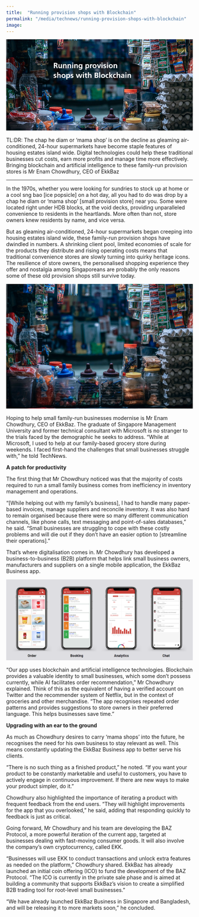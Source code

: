 ```yaml
---
title:  "Running provision shops with Blockchain"
permalink: "/media/technews/running-provision-shops-with-blockchain"
image: 
---
```


![running provision shops blockchain](/images/technews/running-provision-shops-with-blockchain-part-1.jpg)

TL:DR: The chap he diam or ‘mama shop’ is on the decline as gleaming air-conditioned, 24-hour supermarkets have become staple features of housing estates island wide. Digital technologies could help these traditional businesses cut costs, earn more profits and manage time more effectively. Bringing blockchain and artificial intelligence to these family-run provision stores is Mr Enam Chowdhury, CEO of EkkBaz

---

In the 1970s, whether you were looking for sundries to stock up at home or a cool sng bao [ice popsicle] on a hot day, all you had to do was drop by a chap he diam or ‘mama shop’ [small provision store] near you. Some were located right under HDB blocks, at the void decks, providing unparalleled convenience to residents in the heartlands. More often than not, store owners knew residents by name, and vice versa. 

But as gleaming air-conditioned, 24-hour supermarkets began creeping into housing estates island wide, these family-run provision shops have dwindled in numbers. A shrinking client pool, limited economies of scale for the products they distribute and rising operating costs means that traditional convenience stores are slowly turning into quirky heritage icons. The resilience of store owners, the personalised shopping experience they offer and nostalgia among Singaporeans are probably the only reasons some of these old provision shops still survive today.

![photo](/images/technews/running-provision-shops-with-blockchain-part-2.jpg)

Hoping to help small family-run businesses modernise is Mr Enam Chowdhury, CEO of EkkBaz. The graduate of Singapore Management University and former technical consultant with Microsoft is no stranger to the trials faced by the demographic he seeks to address. “While at Microsoft, I used to help at our family-based grocery store during weekends. I faced first-hand the challenges that small businesses struggle with,” he told TechNews.


**A patch for productivity**

The first thing that Mr Chowdhury noticed was that the majority of costs required to run a small family business comes from inefficiency in inventory management and operations. 

“[While helping out with my family’s business], I had to handle many paper-based invoices, manage suppliers and reconcile inventory. It was also hard to remain organised because there were so many different communication channels, like phone calls, text messaging and point-of-sales databases,” he said. “Small businesses are struggling to cope with these costly problems and will die out if they don’t have an easier option to [streamline their operations].”

That’s where digitalisation comes in. Mr Chowdhury has developed a business-to-business (B2B) platform that helps link small business owners, manufacturers and suppliers on a single mobile application, the EkkBaz Business app.

![ekkbaz business app](/images/technews/running-provision-shops-with-blockchain-part-3.png)

“Our app uses blockchain and artificial intelligence technologies. Blockchain provides a valuable identity to small businesses, which some don’t possess currently, while AI facilitates order recommendation,” Mr Chowdhury explained. Think of this as the equivalent of having a verified account on Twitter and the recommender system of Netflix, but in the context of groceries and other merchandise. “The app recognises repeated order patterns and provides suggestions to store owners in their preferred language. This helps businesses save time.”


**Upgrading with an ear to the ground**

As much as Chowdhury desires to carry ‘mama shops’ into the future, he recognises the need for his own business to stay relevant as well. This means constantly updating the EkkBaz Business app to better serve his clients.

“There is no such thing as a finished product,” he noted. “If you want your product to be constantly marketable and useful to customers, you have to actively engage in continuous improvement. If there are new ways to make your product simpler, do it.”

Chowdhury also highlighted the importance of iterating a product with frequent feedback from the end users. “They will highlight improvements for the app that you overlooked,” he said, adding that responding quickly to feedback is just as critical.

Going forward, Mr Chowdhury and his team are developing the BAZ Protocol, a more powerful iteration of the current app, targeted at businesses dealing with fast-moving consumer goods. It will also involve the company’s own cryptocurrency, called EKK.

“Businesses will use EKK to conduct transactions and unlock extra features as needed on the platform,” Chowdhury shared. EkkBaz has already launched an initial coin offering (ICO) to fund the development of the BAZ Protocol. “The ICO is currently in the private sale phase and is aimed at building a community that supports EkkBaz’s vision to create a simplified B2B trading tool for root-level small businesses.” 
 
“We have already launched EkkBaz Business in Singapore and Bangladesh, and will be releasing it to more markets soon,” he concluded.
